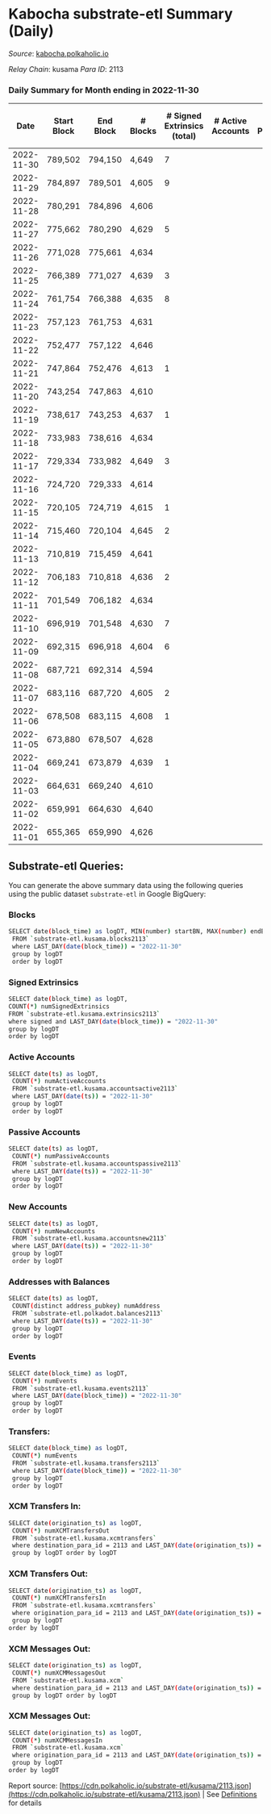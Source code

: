 # Kabocha substrate-etl Summary (Daily)

_Source_: [kabocha.polkaholic.io](https://kabocha.polkaholic.io)

*Relay Chain*: kusama
*Para ID*: 2113



### Daily Summary for Month ending in 2022-11-30


| Date | Start Block | End Block | # Blocks | # Signed Extrinsics (total) | # Active Accounts | # Passive | # New | # Addresses with Balances | # Events | # Transfers | # XCM Transfers In | # XCM Transfers Out | # XCM In | # XCM Out | Issues | 
| ---- | ----------- | --------- | -------- | --------------------------- | ----------------- | --------- | ----- | ------------------------- | -------- | ----------- | ------------------ | ------------------- | -------- | --------- | ------ |
| 2022-11-30 | 789,502 | 794,150 | 4,649 | 7 |  |  |  | 13,216 | 9,341 |   |   |   |  |  |  |
| 2022-11-29 | 784,897 | 789,501 | 4,605 | 9 |  |  |  | 13,216 | 9,258 |   |   |   |  |  |  |
| 2022-11-28 | 780,291 | 784,896 | 4,606 |  |  |  |  | 13,216 | 9,228 |   |   |   |  |  |  |
| 2022-11-27 | 775,662 | 780,290 | 4,629 | 5 |  |  |  | 13,216 | 9,298 |   |   |   |  |  |  |
| 2022-11-26 | 771,028 | 775,661 | 4,634 |  |  |  |  | 13,216 | 9,283 |   |   |   |  |  |  |
| 2022-11-25 | 766,389 | 771,027 | 4,639 | 3 |  |  |  |  | 9,309 |   |   |   |  |  |  |
| 2022-11-24 | 761,754 | 766,388 | 4,635 | 8 |  |  |  | 13,216 | 9,324 |   |   |   |  |  |  |
| 2022-11-23 | 757,123 | 761,753 | 4,631 |  |  |  |  | 13,216 | 9,278 |   |   |   |  |  |  |
| 2022-11-22 | 752,477 | 757,122 | 4,646 |  |  |  |  |  | 9,307 |   |   |   |  |  |  |
| 2022-11-21 | 747,864 | 752,476 | 4,613 | 1 |  |  |  | 13,216 | 9,245 |   |   |   |  |  |  |
| 2022-11-20 | 743,254 | 747,863 | 4,610 |  |  |  |  | 13,216 | 9,235 |   |   |   |  |  |  |
| 2022-11-19 | 738,617 | 743,253 | 4,637 | 1 |  |  |  | 13,216 | 9,292 |   |   |   |  |  |  |
| 2022-11-18 | 733,983 | 738,616 | 4,634 |  |  |  |  |  | 9,287 |   |   |   |  |  |  |
| 2022-11-17 | 729,334 | 733,982 | 4,649 | 3 |  |  |  |  | 9,325 |   |   |   |  | 3 |  |
| 2022-11-16 | 724,720 | 729,333 | 4,614 |  |  |  |  | 13,216 | 9,244 |   |   |   |  |  |  |
| 2022-11-15 | 720,105 | 724,719 | 4,615 | 1 |  |  |  |  | 9,248 |   |   |   |  |  |  |
| 2022-11-14 | 715,460 | 720,104 | 4,645 | 2 |  |  |  |  | 9,312 |   |   |   |  |  |  |
| 2022-11-13 | 710,819 | 715,459 | 4,641 |  |  |  |  | 13,216 | 9,297 |   |   |   |  |  |  |
| 2022-11-12 | 706,183 | 710,818 | 4,636 | 2 |  |  |  |  | 9,294 |   |   |   |  |  |  |
| 2022-11-11 | 701,549 | 706,182 | 4,634 |  |  |  |  |  | 9,283 |   |   |   |  |  |  |
| 2022-11-10 | 696,919 | 701,548 | 4,630 | 7 |  |  |  | 13,216 | 9,317 |   |   |   |  | 2 |  |
| 2022-11-09 | 692,315 | 696,918 | 4,604 | 6 |  |  |  | 13,216 | 9,260 |   |   |   |  |  |  |
| 2022-11-08 | 687,721 | 692,314 | 4,594 |  |  |  |  |  | 9,206 |   |   |   |  |  |  |
| 2022-11-07 | 683,116 | 687,720 | 4,605 | 2 |  |  |  | 13,216 | 9,231 |   |   |   |  |  |  |
| 2022-11-06 | 678,508 | 683,115 | 4,608 | 1 |  |  |  |  | 9,235 |   |   |   |  |  |  |
| 2022-11-05 | 673,880 | 678,507 | 4,628 |  |  |  |  | 13,216 | 9,271 |   |   |   |  |  |  |
| 2022-11-04 | 669,241 | 673,879 | 4,639 | 1 |  |  |  |  | 9,297 |   |   |   |  |  |  |
| 2022-11-03 | 664,631 | 669,240 | 4,610 |  |  |  |  |  | 9,235 |   |   |   |  |  |  |
| 2022-11-02 | 659,991 | 664,630 | 4,640 |  |  |  |  |  | 9,296 |   |   |   |  |  |  |
| 2022-11-01 | 655,365 | 659,990 | 4,626 |  |  |  |  | 13,216 | 9,267 |   |   |   |  |  |  |

## Substrate-etl Queries:
You can generate the above summary data using the following queries using the public dataset `substrate-etl` in Google BigQuery:

### Blocks
```bash
SELECT date(block_time) as logDT, MIN(number) startBN, MAX(number) endBN, COUNT(*) numBlocks 
 FROM `substrate-etl.kusama.blocks2113`  
 where LAST_DAY(date(block_time)) = "2022-11-30" 
 group by logDT 
 order by logDT
```

### Signed Extrinsics
```bash
SELECT date(block_time) as logDT, 
COUNT(*) numSignedExtrinsics 
FROM `substrate-etl.kusama.extrinsics2113`  
where signed and LAST_DAY(date(block_time)) = "2022-11-30" 
group by logDT 
order by logDT
```

### Active Accounts
```bash
SELECT date(ts) as logDT, 
 COUNT(*) numActiveAccounts 
 FROM `substrate-etl.kusama.accountsactive2113` 
 where LAST_DAY(date(ts)) = "2022-11-30" 
 group by logDT 
 order by logDT
```

### Passive Accounts
```bash
SELECT date(ts) as logDT, 
 COUNT(*) numPassiveAccounts 
 FROM `substrate-etl.kusama.accountspassive2113` 
 where LAST_DAY(date(ts)) = "2022-11-30" 
 group by logDT 
 order by logDT
```

### New Accounts
```bash
SELECT date(ts) as logDT, 
 COUNT(*) numNewAccounts 
 FROM `substrate-etl.kusama.accountsnew2113` 
 where LAST_DAY(date(ts)) = "2022-11-30" 
 group by logDT
 order by logDT
```

### Addresses with Balances
```bash
SELECT date(ts) as logDT,
 COUNT(distinct address_pubkey) numAddress 
 FROM `substrate-etl.polkadot.balances2113` 
 where LAST_DAY(date(ts)) = "2022-11-30" 
 group by logDT 
 order by logDT
```

### Events
```bash
SELECT date(block_time) as logDT, 
 COUNT(*) numEvents 
 FROM `substrate-etl.kusama.events2113` 
 where LAST_DAY(date(block_time)) = "2022-11-30" 
 group by logDT 
 order by logDT
```

### Transfers:
```bash
SELECT date(block_time) as logDT, 
 COUNT(*) numEvents 
 FROM `substrate-etl.kusama.transfers2113` 
 where LAST_DAY(date(block_time)) = "2022-11-30" 
 group by logDT 
 order by logDT
```

### XCM Transfers In:
```bash
SELECT date(origination_ts) as logDT, 
 COUNT(*) numXCMTransfersOut 
 FROM `substrate-etl.kusama.xcmtransfers` 
 where destination_para_id = 2113 and LAST_DAY(date(origination_ts)) = "2022-11-30" 
 group by logDT order by logDT
```

### XCM Transfers Out:
```bash
SELECT date(origination_ts) as logDT, 
 COUNT(*) numXCMTransfersIn 
 FROM `substrate-etl.kusama.xcmtransfers` 
 where origination_para_id = 2113 and LAST_DAY(date(origination_ts)) = "2022-11-30" 
 group by logDT 
order by logDT
```

### XCM Messages Out:
```bash
SELECT date(origination_ts) as logDT, 
 COUNT(*) numXCMMessagesOut 
 FROM `substrate-etl.kusama.xcm` 
 where destination_para_id = 2113 and LAST_DAY(date(origination_ts)) = "2022-11-30" 
 group by logDT order by logDT
```

### XCM Messages Out:
```bash
SELECT date(origination_ts) as logDT, 
 COUNT(*) numXCMMessagesIn 
 FROM `substrate-etl.kusama.xcm` 
 where origination_para_id = 2113 and LAST_DAY(date(origination_ts)) = "2022-11-30" 
 group by logDT 
order by logDT
```


Report source: [https://cdn.polkaholic.io/substrate-etl/kusama/2113.json](https://cdn.polkaholic.io/substrate-etl/kusama/2113.json) | See [Definitions](/DEFINITIONS.md) for details
